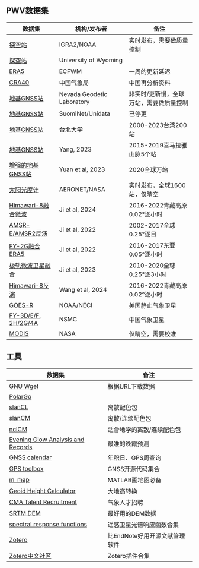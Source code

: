 ## PWV数据集

| 数据集 | 机构/发布者 | 备注 |
|--|--|--|
| [探空站](https://www.ncei.noaa.gov/pub/data/igra/) | IGRA2/NOAA | 实时发布，需要做质量控制 |
| [探空站](https://weather.uwyo.edu/upperair/seasia.html) | University of Wyoming | |
| [ERA5](https://cds.climate.copernicus.eu/datasets/reanalysis-era5-single-levels?tab=overview) | ECFWM | 一周的更新延迟 |
| [CRA40](https://data.cma.cn/data/cdcindex/cid/713f77e85a7f95e8.html) | 中国气象局 | 中国再分析资料 |
| [地基GNSS站](http://geodesy.unr.edu/) | Nevada Geodetic Laboratory | 非实时/更新慢，全球万站，需要做质量控制 |
| [地基GNSS站](https://www.unidata.ucar.edu/data/suominet/) | SuomiNet/Unidata |已停更 |
| [地基GNSS站](https://www.gpsmet.ntpu.edu.tw/) | 台北大学 | 2000-2023台湾200站 |
| [地基GNSS站](https://doi.org/10.11888/Atmos.tpdc.300577) | Yang, 2023 | 2015-2019喜马拉雅山脉5个站 |
| [增强的地基GNSS站](https://zenodo.org/records/6973528) | Yuan et al, 2023 | 2020全球万站 |
| [太阳光度计](https://aeronet.gsfc.nasa.gov/) | AERONET/NASA | 实时发布，全球1600站，仅晴空 |
| [Himawari-8融合微波](https://doi.org/10.11888/Atmos.tpdc.301518) | Ji et al, 2024 | 2016-2022青藏高原0.02°逐小时 |
| [AMSR-E/AMSR2反演](https://doi.org/10.11888/Atmos.tpdc.272832) | Ji et al, 2022 | 2002-2017全球0.25°逐日 |
| [FY-2G融合ERA5](https://doi.org/10.11888/Atmos.tpdc.300119) | Ji et al, 2022 | 2016-2017东亚0.05°逐小时 |
| [极轨微波卫星融合](https://doi.org/10.11888/Atmos.tpdc.300556) | Ji et al, 2023 | 2010-2020全球0.25°逐3小时 |
| [Himawari-8反演](https://doi.org/10.11888/Atmos.tpdc.301522) | Wang et al, 2024 | 2016-2022青藏高原0.02°逐小时 |
| [GOES-R](https://www.ncei.noaa.gov/products/goes-terrestrial-weather-abi-glm) | NOAA/NECI | 美国静止气象卫星 |
| [FY-3D/E/F, 2H/2G/4A](http://sac347.nsmc.org.cn/nsmc/cn/home/) | NSMC | 中国气象卫星 |
| [MODIS](https://ladsweb.modaps.eosdis.nasa.gov/search/) | NASA | 仅晴空，需要校准 |

## 工具

| 数据集 | 备注 |
|--|--|
| [GNU Wget](https://eternallybored.org/misc/wget/) | 根据URL下载数据 |
| [PolarGo](https://polargo.cn/Long/) |  |
| [slanCL](https://mp.weixin.qq.com/s/LHP5ElnHineDpAZ4J6zJLg) | 离散配色包 |
| [slanCM](https://mp.weixin.qq.com/s/6Fr2pYMrA5_EStF9UudvsQ) | 离散/连续配色包 |
| [nclCM](https://mp.weixin.qq.com/s/12hIvPfIs154UBqBwGonDA) | 适合地学的离散/连续配色包 |
| [Evening Glow Analysis and Records](https://sunsetbot.top/map/) | 最准的晚霞预测 |
| [GNSS calendar](https://www.gnsscalendar.com/) | 年积日、GPS周查询 |
| [GPS toolbox](https://geodesy.noaa.gov/gps-toolbox/index.shtml) | GNSS开源代码集合 |
| [m_map](https://www-old.eoas.ubc.ca/~rich/map.html) | MATLAB画地图必备 |
| [Geoid Height Calculator](https://www.unavco.org/software/geodetic-utilities/geoid-height-calculator/geoid-height-calculator.html) | 大地高转换 |
| [CMA Talent Recruitment](http://zp.cmatec.cn/GZBM/home.do) | 气象人才招聘 |
| [SRTM DEM](https://www.viewfinderpanoramas.org/Coverage%20map%20viewfinderpanoramas_org3.htm) | 最好用的DEM数据 |
| [spectral response functions](https://www.nwpsaf.eu/site/software/rttov/download/coefficients/spectral-response-functions/#visir) | 遥感卫星光谱响应函数合集 |
| [Zotero](https://www.zotero.org/) | 比EndNote好用开源文献管理软件 |
| [Zotero中文社区](https://zotero-chinese.com/) | Zotero插件合集 |